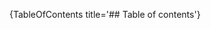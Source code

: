 [//]: # (This file was generated from: doc/templates/Home.mdt using the documentation_builder package on: 2021-08-26 12:42:31.652029.)
{TableOfContents title='## Table of contents'}